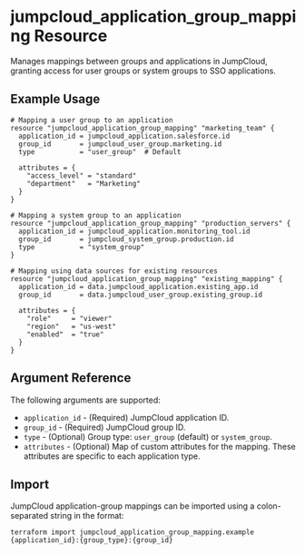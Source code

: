 # jumpcloud_application_group_mapping Resource

Manages mappings between groups and applications in JumpCloud, granting access for user groups or system groups to SSO applications.

## Example Usage

```hcl
# Mapping a user group to an application
resource "jumpcloud_application_group_mapping" "marketing_team" {
  application_id = jumpcloud_application.salesforce.id
  group_id       = jumpcloud_user_group.marketing.id
  type           = "user_group"  # Default
  
  attributes = {
    "access_level" = "standard"
    "department"   = "Marketing"
  }
}

# Mapping a system group to an application
resource "jumpcloud_application_group_mapping" "production_servers" {
  application_id = jumpcloud_application.monitoring_tool.id
  group_id       = jumpcloud_system_group.production.id
  type           = "system_group"
}

# Mapping using data sources for existing resources
resource "jumpcloud_application_group_mapping" "existing_mapping" {
  application_id = data.jumpcloud_application.existing_app.id
  group_id       = data.jumpcloud_user_group.existing_group.id
  
  attributes = {
    "role"     = "viewer"
    "region"   = "us-west"
    "enabled"  = "true"
  }
}
```

## Argument Reference

The following arguments are supported:

* `application_id` - (Required) JumpCloud application ID.
* `group_id` - (Required) JumpCloud group ID.
* `type` - (Optional) Group type: `user_group` (default) or `system_group`.
* `attributes` - (Optional) Map of custom attributes for the mapping. These attributes are specific to each application type.

## Import

JumpCloud application-group mappings can be imported using a colon-separated string in the format:

```
terraform import jumpcloud_application_group_mapping.example {application_id}:{group_type}:{group_id}
``` 